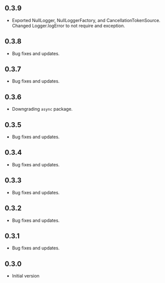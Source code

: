 ## 0.3.9

* Exported NullLogger, NullLoggerFactory, and CancellationTokenSource. Changed Logger.logError to not require and exception.

## 0.3.8

* Bug fixes and updates.

## 0.3.7

* Bug fixes and updates.

## 0.3.6

* Downgrading `async` package.

## 0.3.5

* Bug fixes and updates.

## 0.3.4

* Bug fixes and updates.

## 0.3.3

* Bug fixes and updates.

## 0.3.2

* Bug fixes and updates.

## 0.3.1

* Bug fixes and updates.

## 0.3.0

- Initial version
